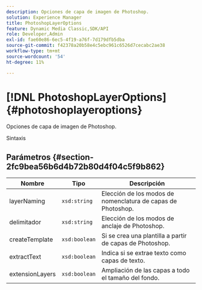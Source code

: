 ```yaml
---
description: Opciones de capa de imagen de Photoshop.
solution: Experience Manager
title: PhotoshopLayerOptions
feature: Dynamic Media Classic,SDK/API
role: Developer,Admin
exl-id: fae60e86-6ec5-4f19-a76f-7d179dfb5dba
source-git-commit: f42378a20b58e4c5ebc961c6526d7cecabc2ae38
workflow-type: tm+mt
source-wordcount: '54'
ht-degree: 11%

---
```


# [!DNL PhotoshopLayerOptions]{#photoshoplayeroptions}

Opciones de capa de imagen de Photoshop.

Sintaxis

## Parámetros {#section-2fc9bea56b6d4b72b80d4f04c5f9b862}

| Nombre | Tipo | Descripción |
|---|---|---|
| layerNaming | `xsd:string` | Elección de los modos de nomenclatura de capas de Photoshop. |
| delimitador | `xsd:string` | Elección de los modos de anclaje de Photoshop. |
| createTemplate | `xsd:boolean` | Si se crea una plantilla a partir de capas de Photoshop. |
| extractText | `xsd:boolean` | Indica si se extrae texto como capas de texto. |
| extensionLayers | `xsd:boolean` | Ampliación de las capas a todo el tamaño del fondo. |
